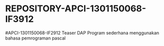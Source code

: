 # REPOSITORY-APCI-1301150068-IF3912
 #APCI-1301150068-IF2912
            Teaser DAP
            Program sederhana menggunakan bahasa pemrograman pascal
